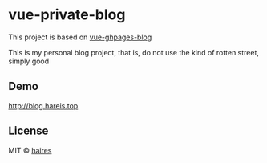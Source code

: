 
# vue-private-blog
This project is based on <a href="https://github.com/viko16/vue-ghpages-blog">vue-ghpages-blog</a> 

This is my personal blog project, that is, do not use the kind of rotten street, simply good


## Demo

http://blog.hareis.top


## License

MIT © [haires](https://github.com/haires)
